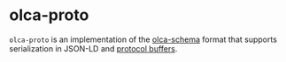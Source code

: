 # olca-proto
`olca-proto` is an implementation of the [olca-schema](https://github.com/GreenDelta/olca-schema)
format that supports serialization in JSON-LD and [protocol buffers](https://developers.google.com/protocol-buffers).
